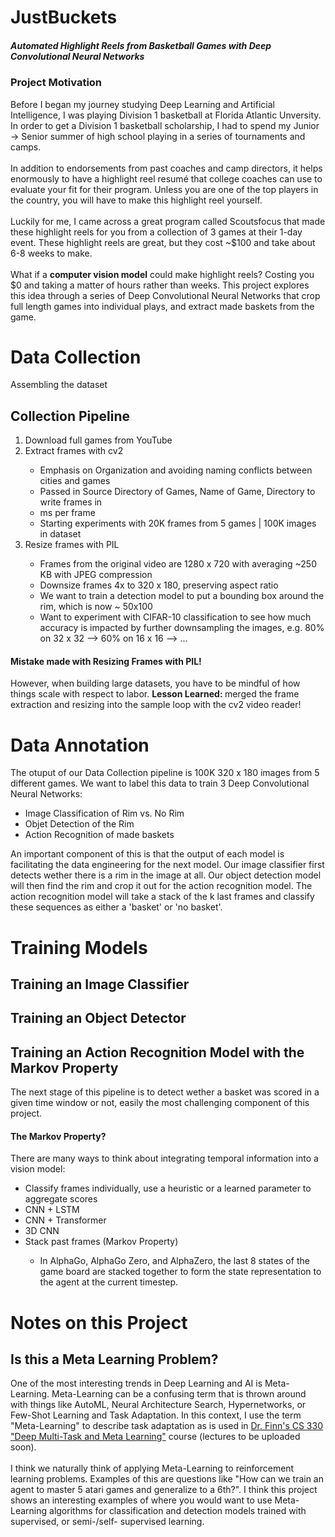 # JustBuckets
<h5> Automated Highlight Reels from Basketball Games with Deep Convolutional Neural Networks </h5>
<h3> Project Motivation </h3>
Before I began my journey studying Deep Learning and Artificial Intelligence, I was playing Division 1 basketball at Florida Atlantic Unversity. In order to get a Division 1 basketball scholarship, I had to spend my Junior -> Senior summer of high school playing in a series of tournaments and camps. 
<br>
<br>
In addition to endorsements from past coaches and camp directors, it helps enormously to have a highlight reel resum&eacute; that college coaches can use to evaluate your fit for their program. Unless you are one of the top players in the country, you will have to make this highlight reel yourself. 
<br>
<br>
Luckily for me, I came across a great program called Scoutsfocus that made these highlight reels for you from a collection of 3 games at their 1-day event. These highlight reels are great, but they cost ~$100 and take about 6-8 weeks to make. 
<br>
<br>
What if a <b>computer vision model</b> could make highlight reels? Costing you $0 and taking a matter of hours rather than weeks. This project explores this idea through a series of Deep Convolutional Neural Networks that crop full length games into individual plays, and extract made baskets from the game. 

<h1> Data Collection </h1>
Assembling the dataset
<h2> Collection Pipeline </h2>
<ol>
  <li> Download full games from YouTube </li>
  <li> Extract frames with cv2 </li>
    <ul>
      <li> Emphasis on Organization and avoiding naming conflicts between cities and games </li>
      <li> Passed in Source Directory of Games, Name of Game, Directory to write frames in </li>
      <li> ms per frame </li>
      <li> Starting experiments with 20K frames from 5 games | 100K images in dataset </li>
    </ul>
  <li> Resize frames with PIL </li>
    <ul>
       <li> Frames from the original video are 1280 x 720 with averaging ~250 KB with JPEG compression </li>
       <li> Downsize frames 4x to 320 x 180, preserving aspect ratio </li>
       <li> We want to train a detection model to put a bounding box around the rim, which is now ~ 50x100 </li>
       <li> Want to experiment with CIFAR-10 classification to see how much accuracy is impacted by further downsampling the images, e.g. 80% on 32 x 32 --> 60% on 16 x 16 --> ... </li>
    </ul>
</ol>

<h4> Mistake made with Resizing Frames with PIL! </h4>
However, when building large datasets, you have to be mindful of how things scale with respect to labor. <b> Lesson Learned: </b> merged the frame extraction and resizing into the sample loop with the cv2 video reader!

<h1> Data Annotation </h1>
The otuput of our Data Collection pipeline is 100K 320 x 180 images from 5 different games. We want to label this data to train 3 Deep Convolutional Neural Networks:
<ul>
  <li> Image Classification of Rim vs. No Rim </li>
  <li> Objet Detection of the Rim </li>
  <li> Action Recognition of made baskets </li>
</ul>

An important component of this is that the output of each model is facilitating the data engineering for the next model. Our image classifier first detects wether there is a rim in the image at all. Our object detection model will then find the rim and crop it out for the action recognition model. The action recognition model will take a stack of the k last frames and classify these sequences as either a 'basket' or 'no basket'.

<h1> Training Models </h1>
<h2> Training an Image Classifier </h2>

<h2> Training an Object Detector </h2>

<h2> Training an Action Recognition Model with the Markov Property </h2>
The next stage of this pipeline is to detect wether a basket was scored in a given time window or not, easily the most challenging component of this project. 

<h4> The Markov Property? </h4>
There are many ways to think about integrating temporal information into a vision model:
<ul>
  <li> Classify frames individually, use a heuristic or a learned parameter to aggregate scores </li>
  <li> CNN + LSTM </li>
  <li> CNN + Transformer </li>
  <li> 3D CNN </li>
  <li> Stack past frames (Markov Property) </li>
     <ul>
       <li> In AlphaGo, AlphaGo Zero, and AlphaZero, the last 8 states of the game board are stacked together to form the state representation to the agent at the current timestep. </li>
     </ul>
 </ul>

<h1> Notes on this Project </h1>
<h2> Is this a Meta Learning Problem? </h2>
One of the most interesting trends in Deep Learning and AI is Meta-Learning. Meta-Learning can be a confusing term that is thrown around with things like AutoML, Neural Architecture Search, Hypernetworks, or Few-Shot Learning and Task Adaptation. In this context, I use the term "Meta-Learning" to describe task adaptation as is used in <a href = "http://cs330.stanford.edu/">Dr. Finn's CS 330 "Deep Multi-Task and Meta Learning"</a> course (lectures to be uploaded soon).
<br>
<br>
I think we naturally think of applying Meta-Learning to reinforcement learning problems. Examples of this are questions like "How can we train an agent to master 5 atari games and generalize to a 6th?". I think this project shows an interesting examples of where you would want to use Meta-Learning algorithms for classification and detection models trained with supervised, or semi-/self- supervised learning.

